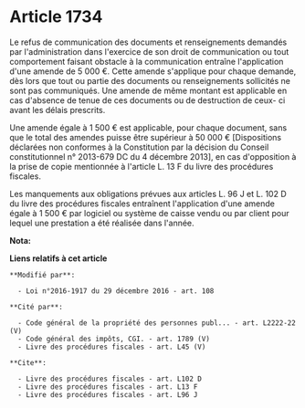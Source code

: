 # Article 1734

Le refus de communication des documents et renseignements demandés par l'administration dans l'exercice de son droit de
communication ou tout comportement faisant obstacle à la communication entraîne l'application d'une amende de 5 000 €. Cette
amende s'applique pour chaque demande, dès lors que tout ou partie des documents ou renseignements sollicités ne sont pas
communiqués. Une amende de même montant est applicable en cas d'absence de tenue de ces documents ou de destruction de ceux-
ci avant les délais prescrits. 

Une amende égale à 1 500 € est applicable, pour chaque document, sans que le total des amendes puisse être supérieur à 50 000
€ [Dispositions déclarées non conformes à la Constitution par la décision du Conseil constitutionnel n° 2013-679 DC du 4
décembre 2013], en cas d'opposition à la prise de copie mentionnée à l'article L. 13 F du livre des procédures fiscales. 

Les manquements aux obligations prévues aux articles L. 96 J et L. 102 D du livre des procédures fiscales entraînent
l'application d'une amende égale à 1 500 € par logiciel ou système de caisse vendu ou par client pour lequel une prestation a
été réalisée dans l'année.

**Nota:**



**Liens relatifs à cet article**

	**Modifié par**:

	  - Loi n°2016-1917 du 29 décembre 2016 - art. 108

	**Cité par**:

	  - Code général de la propriété des personnes publ... - art. L2222-22 (V)
	  - Code général des impôts, CGI. - art. 1789 (V)
	  - Livre des procédures fiscales - art. L45 (V)

	**Cite**:

	  - Livre des procédures fiscales - art. L102 D
	  - Livre des procédures fiscales - art. L13 F
	  - Livre des procédures fiscales - art. L96 J
